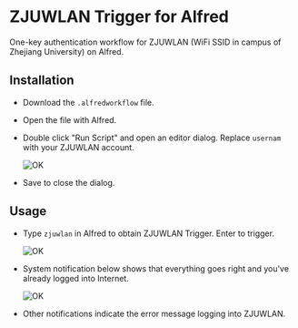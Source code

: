 # ZJUWLAN Trigger for Alfred

One-key authentication workflow for ZJUWLAN (WiFi SSID in campus of Zhejiang University) on Alfred.

## Installation

* Download the `.alfredworkflow` file.
* Open the file with Alfred.
* Double click "Run Script" and open an editor dialog. Replace `usernam` with your ZJUWLAN account.

    ![OK](https://raw.githubusercontent.com/iskl/ZJUWLANTrigger/master/screenshot/screenshot_setting.png)

* Save to close the dialog.

## Usage

* Type `zjuwlan` in Alfred to obtain ZJUWLAN Trigger. Enter to trigger.

    ![OK](https://raw.githubusercontent.com/iskl/ZJUWLANTrigger/master/screenshot/screenshot_alfred.png)

* System notification below shows that everything goes right and you've already logged into Internet.

    ![OK](https://raw.githubusercontent.com/iskl/ZJUWLANTrigger/master/screenshot/screenshot_ok.png)

* Other notifications indicate the error message logging into ZJUWLAN.

